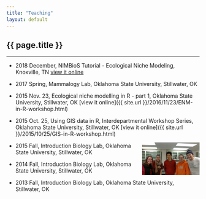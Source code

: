 ```yaml
---
title: "Teaching"
layout: default
---
```

## {{ page.title }}  
<hr>

* 2018 December, NIMBioS Tutorial - Ecological Niche Modeling, Knoxville, TN [view it online](http://lab.fengxiao.info/NIMBioSENM/)  

* 2017 Spring, Mammalogy Lab, Oklahoma State University, Stillwater, OK  

* 2015 Nov. 23, Ecological niche modelling in R - part 1, Oklahoma State University, Stillwater, OK [view it online]({{ site.url }}/2016/11/23/ENM-in-R-workshop.html)  

* 2015 Oct. 25, Using GIS data in R, Interdepartmental Workshop Series, Oklahoma State University, Stillwater, OK [view it online]({{ site.url }}/2015/10/25/GIS-in-R-workshop.html)  

  <img src="../figure/general/teach1.jpg" alt="teach1" style="width: 150px;" align="right" />  
  
* 2015 Fall, Introduction Biology Lab, Oklahoma State University, Stillwater, OK  

* 2014 Fall, Introduction Biology Lab, Oklahoma State University, Stillwater, OK  

* 2013 Fall, Introduction Biology Lab, Oklahoma State University, Stillwater, OK  




